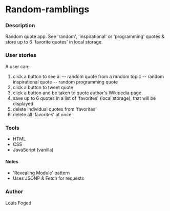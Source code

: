 # Random-ramblings

### Description
Random quote app.
See 'random', 'inspirational' or 'programming' quotes & store up to 6 'favorite quotes' in local storage.

### User stories
A user can:
1. click a button to see a:
-- random quote from a random topic 
-- random inspirational quote
-- random programming quote
2. click a button to tweet quote
3. click a button and be taken to quote author's Wikipedia page
4. save up to 6 quotes in a list of 'favorites' (local storage), that will be displayed
5. delete individual quotes from 'favorites'
6. delete all 'favorites' at once

### Tools
- HTML
- CSS
- JavaScript (vanilla)

#### Notes
- 'Revealing Module' pattern
- Uses JSONP & Fetch for requests

### Author
Louis Foged